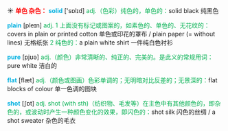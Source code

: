 ☀ <font color="red">**单色 杂色：**</font>
<font color="sky blue">**solid**</font> ['sɒlɪd] 
<font color="#00b050">adj.（色彩）纯色的，单色的：</font>solid black 纯黑色

<font color="sky blue">**plain**</font> [pleɪn] 
<font color="#00b050">adj. 1 上面没有标记或图案的，如素色的、单色的、无花纹的：</font>covers in plain or printed cotton 单色或印花的罩布 / plain paper (= without lines) 无格纸张 <font color="#00b050">2 纯色的：</font>a plain white shirt 一件纯白色衬衫

<font color="sky blue">**pure**</font> [pjʊə] 
<font color="#00b050">adj.（颜色）非常清晰的、纯正的、完美的。是此义的常规用词：</font>pure white 洁白的

<font color="sky blue">**flat**</font> [flæt] 
<font color="#00b050">adj.（颜色或图画）色彩单调的；无明暗对比反差的；无景深的：</font>flat blocks of colour 单一色调的图块

<font color="sky blue">**shot**</font> [ʃɒt] 
<font color="#00b050">adj. shot (with sth)（纺织物、毛发等）在主色中有其他颜色的，即杂色的，或波动时产生一种颜色变化的效果，即闪色的：</font>shot silk 闪色的丝绸 / a shot sweater 杂色的毛衣
